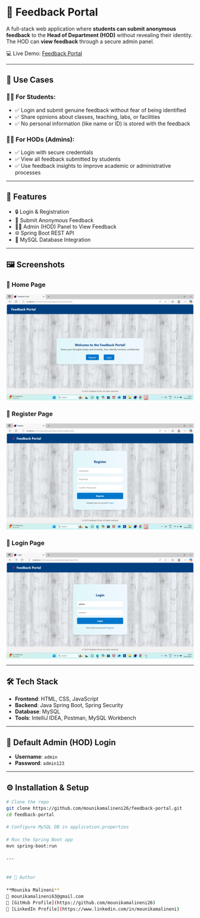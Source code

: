 # 📝 Feedback Portal

A full-stack web application where **students can submit anonymous feedback** to the **Head of Department (HOD)** without revealing their identity. The HOD can **view feedback** through a secure admin panel.

💻 Live Demo: [Feedback Portal](https://feedback-portal.up.railway.app/)

---

## 🎯 Use Cases

### 👩‍🎓 For Students:
- ✅ Login and submit genuine feedback without fear of being identified  
- ✅ Share opinions about classes, teaching, labs, or facilities  
- ✅ No personal information (like name or ID) is stored with the feedback  

### 👨‍🏫 For HODs (Admins):
- ✅ Login with secure credentials  
- ✅ View all feedback submitted by students  
- ✅ Use feedback insights to improve academic or administrative processes  

---

## 📌 Features

- 🔒 Login & Registration  
- 🧾 Submit Anonymous Feedback  
- 🧑‍💼 Admin (HOD) Panel to View Feedback  
- 🌐 Spring Boot REST API  
- 💾 MySQL Database Integration  

---

## 🖼️ Screenshots

### 🔹 Home Page
![Home Page](src/homepage.png)

### 🔹 Register Page
![Register Page](src/registerpage.png)

### 🔹 Login Page
![Login Page](src/login.png)

---

## 🛠️ Tech Stack

- **Frontend**: HTML, CSS, JavaScript  
- **Backend**: Java Spring Boot, Spring Security  
- **Database**: MySQL  
- **Tools**: IntelliJ IDEA, Postman, MySQL Workbench  

---

## 🔐 Default Admin (HOD) Login

- **Username**: `admin`  
- **Password**: `admin123`  

---

## ⚙️ Installation & Setup

```bash
# Clone the repo
git clone https://github.com/mounikamalineni26/feedback-portal.git
cd feedback-portal

# Configure MySQL DB in application.properties

# Run the Spring Boot app
mvn spring-boot:run

---


## 🤝 Author

**Mounika Malineni**  
📧 mounikamalineni63@gmail.com  
🔗 [GitHub Profile](https://github.com/mounikamalineni26)  
🔗 [LinkedIn Profile](https://www.linkedin.com/in/mounikamalineni)
